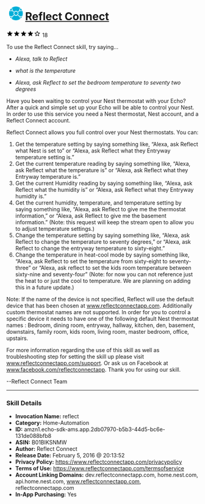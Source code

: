 # &nbsp;<img src="skill_icon" alt="Reflect Connect icon" width="36"> [Reflect Connect](http://alexa.amazon.com/#skills/amzn1.echo-sdk-ams.app.2db07970-b5b3-44d5-bc6e-131de088bfb8)
![4 stars](../../images/ic_star_black_18dp_1x.png)![4 stars](../../images/ic_star_black_18dp_1x.png)![4 stars](../../images/ic_star_black_18dp_1x.png)![4 stars](../../images/ic_star_black_18dp_1x.png)![4 stars](../../images/ic_star_border_black_18dp_1x.png) 18

To use the Reflect Connect skill, try saying...

* *Alexa, talk to Reflect*

* *what is the temperature*

* *Alexa, ask Reflect to set the bedroom temperature to seventy two degrees*

Have you been waiting to control your Nest thermostat with your Echo? After a quick and simple set up your Echo will be able to control your Nest. In order to use this service you need a Nest thermostat, Nest account, and a Reflect Connect account.

Reflect Connect allows you full control over your Nest thermostats. You can:
1.	Get the temperature setting by saying something like, “Alexa,  ask Reflect what Nest is set to” or “Alexa, ask Reflect what they Entryway temperature setting is.”
2.	Get the current temperature reading by saying something like, “Alexa,  ask Reflect what the temperature is” or “Alexa, ask Reflect what they Entryway temperature is.”
3.	Get the current Humidity reading by saying something like, “Alexa,  ask Reflect what the humidity is” or “Alexa, ask Reflect what they Entryway humidity is.”
4.	Get the current humidity, temperature, and temperature setting by saying something like, “Alexa, ask Reflect to give me the thermostat information,” or “Alexa, ask Reflect to give me the basement information.” (Note: this request will keep the stream open to allow you to adjust temperature settings.)
5.	Change the temperature setting by saying something like, “Alexa, ask Reflect to change the temperature to seventy degrees,” or “Alexa, ask Reflect to change the entryway temperature to sixty-eight.”
6.	Change the temperature in heat-cool mode by saying something like, “Alexa, ask Reflect to set the temperature from sixty-eight to seventy-three” or “Alexa, ask reflect to set the kids room temperature between sixty-nine and seventy-four” (Note: for now you can not reference just the heat to or just the cool to temperature. We are planning on adding this in a future update.)

Note: If the name of the device is not specified, Reflect will use the default device that has been chosen at www.reflectconnectapp.com. Additionally custom thermostat names are not supported. In order for you to control a specific device it needs to have one of the following default Nest thermostat names : Bedroom, dining room, entryway, hallway, kitchen, den, basement, downstairs, family room, kids room, living room, master bedroom, office, upstairs.

For more information regarding the use of this skill as well as troubleshooting step for setting the skill up please visit www.reflectconnectapp.com/support. Or ask us on Facebook at www.facebook.com/reflectconnectapp. Thank you for using our skill. 

--Reflect Connect Team

***

### Skill Details

* **Invocation Name:** reflect
* **Category:** Home-Automation
* **ID:** amzn1.echo-sdk-ams.app.2db07970-b5b3-44d5-bc6e-131de088bfb8
* **ASIN:** B01BIKSNMW
* **Author:** Reflect Connect
* **Release Date:** February 5, 2016 @ 20:13:52
* **Privacy Policy:** https://www.reflectconnectapp.com/privacypolicy
* **Terms of Use:** https://www.reflectconnectapp.com/termsofservice
* **Account Linking Domains:** dev.reflectconnectapp.com, home.nest.com, api.home.nest.com, www.reflectconnectapp.com, reflectconnectapp.com
* **In-App Purchasing:** Yes
